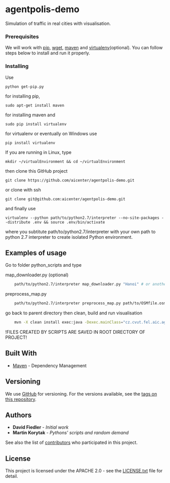# agentpolis-demo

Simulation of traffic in real cities with visualisation.


### Prerequisites

We will work with [pip](https://pypi.python.org/pypi/pip), [wget](https://www.gnu.org/software/wget/), [maven](https://maven.apache.org/) and [virtualenv](https://virtualenv.pypa.io/en/stable/)(optional). You can follow steps below to install and run it properly.

### Installing

Use

```
python get-pip.py
```

for installing pip, 

```
sudo apt-get install maven
```

for installing maven and

```
sudo pip install virtualenv
```

for virtualenv or eventually on Windows use


```
pip install virtualenv
```

If you are running in Linux, type


```
mkdir ~/virtualEnvironment && cd ~/virtualEnvironment
```

then clone this GitHub project

```
git clone https://github.com/aicenter/agentpolis-demo.git
```
or clone with ssh
```
git clone git@github.com:aicenter/agentpolis-demo.git
```

and finally use

```
virtualenv --python path/to/python2.7/interpreter --no-site-packages --distribute .env && source .env/bin/activate
```

where you subtitute path/to/python2.7/interpreter with your own path to python 2.7 interpreter to create isolated Python environment.

## Examples of usage

Go to folder python_scripts and type

map_downloader.py (optional)

```bash
    path/to/python2.7/interpreter map_downloader.py "Hanoi" # or another city (there are almost 200 cities all around the world)
```

preprocess_map.py

```bash
    path/to/python2.7/interpreter preprocess_map.py path/to/OSMfile.osm
```

go back to parent directory then clean, build and run visualisation

```bash
    mvn -X clean install exec:java -Dexec.mainClass="cz.cvut.fel.aic.agentpolis.demo.OnDemandVehiclesSimulation"
```
!FILES CREATED BY SCRIPTS ARE SAVED IN ROOT DIRECTORY OF PROJECT!

## Built With

* [Maven](https://maven.apache.org/) - Dependency Management

## Versioning

We use [GitHub](https://github.com) for versioning. For the versions available, see the [tags on this repository](https://github.com/aicenter/agentpolis-demo/tags). 

## Authors

* **David Fiedler** - *Initial work*
* **Martin Korytak** - *Pythons' scripts and random demand*

See also the list of [contributors](https://github.com/aicenter/agentpolis-demo/graphs/contributors) who participated in this project.

## License

This project is licensed under the APACHE 2.0 - see the [LICENSE.txt](LICENSE.txt) file for detail.


